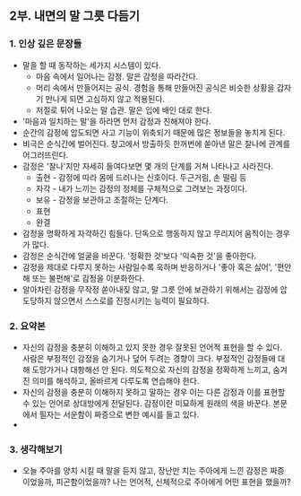 
## 2부. 내면의 말 그릇 다듬기

### 1. 인상 깊은 문장들

- 말을 할 때 동작하는 세가지 시스템이 있다.
  - 마음 속에서 일어나는 감정. 말은 감정을 따라간다. 
  - 머리 속에서 만들어지는 공식. 경험을 통해 만들어진 공식은 비슷한 상황을 갑자기 만나게 되면 고심하지 않고 적용된다. 
  - 저절로 튀어 나오는 말 습관. 말은 입에 배인 대로 한다.
- '마음과 일치하는 말'을 하라면 먼저 감정과 친해져야 한다.
- 순간의 감정에 압도되면 사고 기능이 위축되기 때문에 많은 정보들을 놓치게 된다. 
- 비극은 순식간에 벌어진다. 창고에서 방출하듯 한꺼번에 쏟아낸 말은 찰나에 관계를 어그러뜨린다.
- 감정은 '찰나'지만 자세히 들여다보면 몇 개의 단계를 거쳐 나타나고 사라진다.
  - 출현 - 감정에 따라 몸에 드러나는 신호이다. 두근거림, 손 떨림 등
  - 자각 - 내가 느끼는 감정의 정체를 구체적으로 그려보는 과정이다.
  - 보유 - 감정을 보관하고 조절하는 단계다.
  - 표현 
  - 완결
- 감정을 명확하게 자각하긴 힘들다. 단독으로 행동하지 않고 무리지어 움직이는 경우가 많다. 
- 감정은 순식간에 얼굴을 바꾼다. '정확한 것'보다 '익숙한 것'을 좋아한다. 
- 감정을 제대로 다루지 못하는 사람일수록 욱하며 반응하거나 '좋아 혹은 싫어', '편안해 또는 불편해'로 감정을 이분화한다.
- 알아차린 감정을 무작정 쏟아내짖 않고, 말 그릇 안에 보관하기 위해서는 감정에 압도당하지 않으면서 스스로를 진정시키는 능력이 필요하다.

### 2. 요약본

- 자신의 감정을 충분히 이해하고 있지 못한 경우 잘못된 언어적 표현을 할 수 있다. 사람은 부정적인 감정을 숨기거나 덮어 두려는 경향이 크다. 부정적인 감정들에 대해 도망가거나 대항해선 안 된다. 의도적으로 자신의 감정을 정확하게 느끼고, 숨겨진 의미를 해석하고, 올바르게 다루도록 연습해야 한다. 
- 자신의 감정을 충분히 이해하지 못하고 말하는 경우 이는 다른 감정과 이를 표현할 수 있는 언어로 상대방에게 전달된다. 감정이란 미묘하게 원래의 색을 바꾼다. 본문에서 필자는 서운함이 짜증으로 변한 예시를 들고 있다. 
- 

### 3. 생각해보기

- 오늘 주아를 양치 시킬 때 말을 듣지 않고, 장난만 치는 주아에게 느낀 감정은 짜증이었을까, 피곤함이었을까? 나는 언어적, 신체적으로 주아에게 어떤 표현을 했을까?
